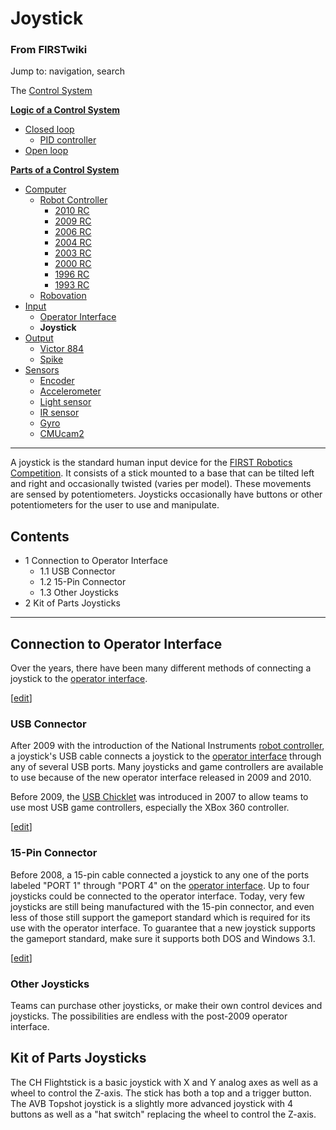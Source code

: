 # Joystick

### From FIRSTwiki

Jump to: navigation, search

The [Control System](/index.php/Control_system "Control system" )

**[Logic of a Control System](/index.php/Logic_of_a_control_system "Logic of a control system" )**

  * [Closed loop](/index.php/Closed_loop "Closed loop" )
    * [PID controller](/index.php/PID_controller "PID controller" )
  * [Open loop](/index.php/Open_loop "Open loop" )

**[Parts of a Control System](/index.php/Parts_of_a_control_system "Parts of a control system" )**

  * [Computer](/index.php/Computer "Computer" )
    * [Robot Controller](/index.php/Robot_Controller "Robot Controller" )
      * [2010 RC](/index.php/Robot_Controller_%282010%29 "Robot Controller \(2010\)" )
      * [2009 RC](/index.php/Robot_Controller_%282009%29 "Robot Controller \(2009\)" )
      * [2006 RC](/index.php/Robot_Controller_%282006%29 "Robot Controller \(2006\)" )
      * [2004 RC](/index.php/Robot_Controller_%282004%29 "Robot Controller \(2004\)" )
      * [2003 RC](/index.php/Robot_Controller_%282003%29 "Robot Controller \(2003\)" )
      * [2000 RC](/index.php/Robot_Controller_%282000%29 "Robot Controller \(2000\)" )
      * [1996 RC](/index.php?title=Robot_Controller_%281996%29&action=edit "Robot Controller \(1996\)" )
      * [1993 RC](/index.php?title=Robot_Controller_%281993%29&action=edit "Robot Controller \(1993\)" )
    * [Robovation](/index.php/Robovation "Robovation" )
  * [Input](/index.php/Input "Input" )
    * [Operator Interface](/index.php/Operator_Interface "Operator Interface" )
    * **Joystick**
  * [Output](/index.php/Output "Output" )
    * [Victor 884](/index.php/Victor_884 "Victor 884" )
    * [Spike](/index.php/Spike "Spike" )
  * [Sensors](/index.php/Sensor "Sensor" )
    * [Encoder](/index.php/Encoder "Encoder" )
    * [Accelerometer](/index.php/Accelerometer "Accelerometer" )
    * [Light sensor](/index.php?title=Light_sensor&action=edit "Light sensor" )
    * [IR sensor](/index.php/IR_sensor "IR sensor" )
    * [Gyro](/index.php/Gyro "Gyro" )
    * [CMUcam2](/index.php/CMUcam2 "CMUcam2" )  
---  
  
A joystick is the standard human input device for the [FIRST Robotics
Competition](/index.php/FIRST_Robotics_Competition "FIRST Robotics
Competition" ). It consists of a stick mounted to a base that can be tilted
left and right and occasionally twisted (varies per model). These movements
are sensed by potentiometers. Joysticks occasionally have buttons or other
potentiometers for the user to use and manipulate.

## Contents

  * 1 Connection to Operator Interface
    * 1.1 USB Connector
    * 1.2 15-Pin Connector
    * 1.3 Other Joysticks
  * 2 Kit of Parts Joysticks  
---  
  

## Connection to Operator Interface

Over the years, there have been many different methods of connecting a
joystick to the [operator interface](/index.php/Operator_Interface "Operator
Interface" ).

[[edit](/index.php?title=Joystick&action=edit&section=2 "Edit section: USB
Connector" )]

### USB Connector

After 2009 with the introduction of the National Instruments [robot
controller](/index.php/Robot_Controller "Robot Controller" ), a joystick's USB
cable connects a joystick to the [operator
interface](/index.php/Operator_Interface "Operator Interface" ) through any of
several USB ports. Many joysticks and game controllers are available to use
because of the new operator interface released in 2009 and 2010.

Before 2009, the [USB Chicklet](/index.php/USB_chicklet "USB chicklet" ) was
introduced in 2007 to allow teams to use most USB game controllers, especially
the XBox 360 controller.

[[edit](/index.php?title=Joystick&action=edit&section=3 "Edit section: 15-Pin
Connector" )]

### 15-Pin Connector

Before 2008, a 15-pin cable connected a joystick to any one of the ports
labeled "PORT 1" through "PORT 4" on the [operator
interface](/index.php/Operator_Interface "Operator Interface" ). Up to four
joysticks could be connected to the operator interface. Today, very few
joysticks are still being manufactured with the 15-pin connector, and even
less of those still support the gameport standard which is required for its
use with the operator interface. To guarantee that a new joystick supports the
gameport standard, make sure it supports both DOS and Windows 3.1.

[[edit](/index.php?title=Joystick&action=edit&section=4 "Edit section: Other
Joysticks" )]

### Other Joysticks

Teams can purchase other joysticks, or make their own control devices and
joysticks. The possibilities are endless with the post-2009 operator
interface.


## Kit of Parts Joysticks

The CH Flightstick is a basic joystick with X and Y analog axes as well as a
wheel to control the Z-axis. The stick has both a top and a trigger button.
The AVB Topshot joystick is a slightly more advanced joystick with 4 buttons
as well as a "hat switch" replacing the wheel to control the Z-axis.

